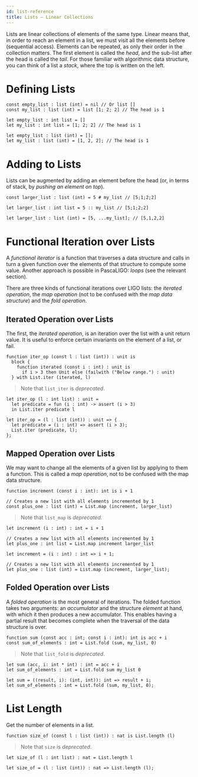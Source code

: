 ```yaml
---
id: list-reference
title: Lists — Linear Collections
---
```


Lists are linear collections of elements of the same type. Linear
means that, in order to reach an element in a list, we must visit all
the elements before (sequential access). Elements can be repeated, as
only their order in the collection matters. The first element is
called the *head*, and the sub-list after the head is called the
*tail*. For those familiar with algorithmic data structure, you can
think of a list a *stack*, where the top is written on the left.

# Defining Lists

<!--DOCUSAURUS_CODE_TABS-->
<!--PascaLIGO-->
```pascaligo group=lists
const empty_list : list (int) = nil // Or list []
const my_list : list (int) = list [1; 2; 2] // The head is 1
```

<!--CameLIGO-->
```cameligo group=lists
let empty_list : int list = []
let my_list : int list = [1; 2; 2] // The head is 1
```

<!--ReasonLIGO-->
```reasonligo group=lists
let empty_list : list (int) = [];
let my_list : list (int) = [1, 2, 2]; // The head is 1
```

<!--END_DOCUSAURUS_CODE_TABS-->

# Adding to Lists

Lists can be augmented by adding an element before the head (or, in
terms of stack, by *pushing an element on top*).

<!--DOCUSAURUS_CODE_TABS-->

<!--PascaLIGO-->

```pascaligo group=lists
const larger_list : list (int) = 5 # my_list // [5;1;2;2]
```

<!--CameLIGO-->

```cameligo group=lists
let larger_list : int list = 5 :: my_list // [5;1;2;2]
```

<!--ReasonLIGO-->

```reasonligo group=lists
let larger_list : list (int) = [5, ...my_list]; // [5,1,2,2]
```
<!--END_DOCUSAURUS_CODE_TABS-->


# Functional Iteration over Lists

A *functional iterator* is a function that traverses a data structure
and calls in turn a given function over the elements of that structure
to compute some value. Another approach is possible in PascaLIGO:
*loops* (see the relevant section).

There are three kinds of functional iterations over LIGO lists: the
*iterated operation*, the *map operation* (not to be confused with the
*map data structure*) and the *fold operation*.

## Iterated Operation over Lists

The first, the *iterated operation*, is an iteration over the list
with a unit return value. It is useful to enforce certain invariants
on the element of a list, or fail.

<!--DOCUSAURUS_CODE_TABS-->

<!--PascaLIGO-->

```pascaligo group=lists
function iter_op (const l : list (int)) : unit is
  block {
    function iterated (const i : int) : unit is
      if i > 3 then Unit else (failwith ("Below range.") : unit)
  } with List.iter (iterated, l)
```

> Note that `list_iter` is *deprecated*.


<!--CameLIGO-->

```cameligo group=lists
let iter_op (l : int list) : unit =
  let predicate = fun (i : int) -> assert (i > 3)
  in List.iter predicate l
```

<!--ReasonLIGO-->

```reasonligo group=lists
let iter_op = (l : list (int)) : unit => {
  let predicate = (i : int) => assert (i > 3);
  List.iter (predicate, l);
};
```

<!--END_DOCUSAURUS_CODE_TABS-->

## Mapped Operation over Lists

We may want to change all the elements of a given list by applying to
them a function. This is called a *map operation*, not to be confused
with the map data structure.

<!--DOCUSAURUS_CODE_TABS-->

<!--PascaLIGO-->

```pascaligo group=lists
function increment (const i : int): int is i + 1

// Creates a new list with all elements incremented by 1
const plus_one : list (int) = List.map (increment, larger_list)
```

> Note that `list_map` is *deprecated*.

<!--CameLIGO-->

```cameligo group=lists
let increment (i : int) : int = i + 1

// Creates a new list with all elements incremented by 1
let plus_one : int list = List.map increment larger_list
```

<!--ReasonLIGO-->

```reasonligo group=lists
let increment = (i : int) : int => i + 1;

// Creates a new list with all elements incremented by 1
let plus_one : list (int) = List.map (increment, larger_list);
```
<!--END_DOCUSAURUS_CODE_TABS-->


## Folded Operation over Lists

A *folded operation* is the most general of iterations. The folded
function takes two arguments: an *accumulator* and the structure
*element* at hand, with which it then produces a new accumulator. This
enables having a partial result that becomes complete when the
traversal of the data structure is over.

<!--DOCUSAURUS_CODE_TABS-->

<!--PascaLIGO-->

```pascaligo group=lists
function sum (const acc : int; const i : int): int is acc + i
const sum_of_elements : int = List.fold (sum, my_list, 0)
```

> Note that `list_fold` is *deprecated*.

<!--CameLIGO-->

```cameligo group=lists
let sum (acc, i: int * int) : int = acc + i
let sum_of_elements : int = List.fold sum my_list 0
```

<!--ReasonLIGO-->

```reasonligo group=lists
let sum = ((result, i): (int, int)): int => result + i;
let sum_of_elements : int = List.fold (sum, my_list, 0);
```
<!--END_DOCUSAURUS_CODE_TABS-->

# List Length

Get the number of elements in a list.

<!--DOCUSAURUS_CODE_TABS-->

<!--PascaLIGO-->
```pascaligo
function size_of (const l : list (int)) : nat is List.length (l)
```

> Note that `size` is *deprecated*.

<!--CameLIGO-->
```cameligo
let size_of (l : int list) : nat = List.length l
```

<!--ReasonLIGO-->
```reasonligo
let size_of = (l : list (int)) : nat => List.length (l);
```

<!--END_DOCUSAURUS_CODE_TABS-->
